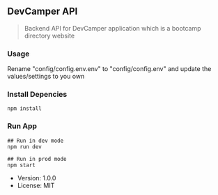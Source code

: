 ## DevCamper API

> Backend API for DevCamper application which is a bootcamp directory website

### Usage

Rename "config/config.env.env" to "config/config.env" and update the values/settings to you own

### Install Depencies

```
npm install
```

### Run App

```
## Run in dev mode
npm run dev

## Run in prod mode
npm start
```

- Version: 1.0.0
- License: MIT
